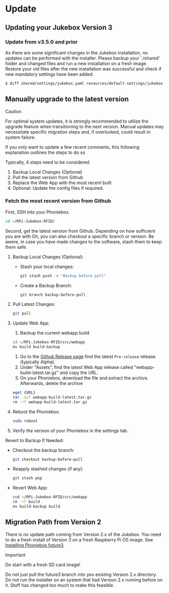# Update

## Updating your Jukebox Version 3

### Update from v3.5.0 and prior

As there are some significant changes in the Jukebox installation, no updates can be performed with the installer.
Please backup your './shared' folder and changed files and run a new installation on a fresh image.
Restore your old files after the new installation was successful and check if new mandatory settings have been added.

``` bash
$ diff shared/settings/jukebox.yaml resources/default-settings/jukebox.default.yaml
```

## Manually upgrade to the latest version

> [!CAUTION]
> For optimal system updates, it is strongly recommended to utilize the upgrade feature when transitioning to the next version. Manual updates may necessitate specific migration steps and, if overlooked, could result in system failure.

If you only want to update a few recent comments, this following explanation outlines the steps to do so

Typically, 4 steps need to be considered

1. Backup Local Changes (Optional)
1. Pull the latest version from Github
1. Replace the Web App with the most recent built
1. Optional: Update the config files if required.

### Fetch the most recent version from Github

First, SSH into your Phoniebox.

```bash
cd ~/RPi-Jukebox-RFID/
```

Second, get the latest version from Github. Depending on how sufficient you are with Git, you can also checkout a specific branch or version.
Be awere, in case you have made changes to the software, stash them to keep them safe.

1. Backup Local Changes (Optional):
    - Stash your local changes:

        ```bash
        git stash push -m "Backup before pull"
        ```

    - Create a Backup Branch:

        ```bash
        git branch backup-before-pull
        ```

1. Pull Latest Changes:

   ```bash
   git pull
   ```

1. Update Web App:
    1. Backup the current webapp build

    ```bash
    cd ~/RPi-Jukebox-RFID/src/webapp
    mv build build-backup
    ```

    1. Go to the [Github Release page](https://github.com/MiczFlor/RPi-Jukebox-RFID/releases) find the latest `Pre-release` release (typically Alpha).
    1. Under "Assets", find the latest Web App release called "webapp-build-latest.tar.gz" and copy the URL.
    1. On your Phoniebox, download the file and extract the archive. Afterwards, delete the archive

    ```bash
    wget {URL}
    tar -xzf webapp-build-latest.tar.gz
    rm -rf webapp-build-latest.tar.gz
    ```


1. Reboot the Phoniebox:

   ```bash
   sudo reboot
   ```

1. Verify the version of your Phoniebox in the settings tab.

Revert to Backup If Needed:
   - Checkout the backup branch:

        ```bash
        git checkout backup-before-pull
        ```

   - Reapply stashed changes (if any):

        ```bash
        git stash pop
        ```

   - Revert Web App:

        ```bash
        ccd ~/RPi-Jukebox-RFID/src/webapp
        rm -rf build
        mv build-backup build
        ```

## Migration Path from Version 2

There is no update path coming from Version 2.x of the Jukebox.
You need to do a fresh install of Version 3 on a fresh Raspberry Pi OS image.
See [Installing Phoniebox future3](./installation.md).

> [!IMPORTANT]
> Do start with a fresh SD card image!

Do not just pull the future3 branch into you existing Version 2.x directory.
Do not run the installer on an system that had Version 2.x running before on it.
Stuff has changed too much to make this feasible.
